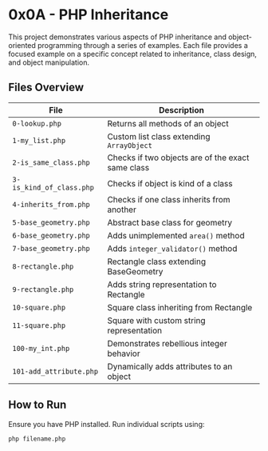 # 0x0A - PHP Inheritance

This project demonstrates various aspects of PHP inheritance and object-oriented programming through a series of examples. Each file provides a focused example on a specific concept related to inheritance, class design, and object manipulation.

## Files Overview

| File | Description |
|------|-------------|
| `0-lookup.php` | Returns all methods of an object |
| `1-my_list.php` | Custom list class extending `ArrayObject` |
| `2-is_same_class.php` | Checks if two objects are of the exact same class |
| `3-is_kind_of_class.php` | Checks if object is kind of a class |
| `4-inherits_from.php` | Checks if one class inherits from another |
| `5-base_geometry.php` | Abstract base class for geometry |
| `6-base_geometry.php` | Adds unimplemented `area()` method |
| `7-base_geometry.php` | Adds `integer_validator()` method |
| `8-rectangle.php` | Rectangle class extending BaseGeometry |
| `9-rectangle.php` | Adds string representation to Rectangle |
| `10-square.php` | Square class inheriting from Rectangle |
| `11-square.php` | Square with custom string representation |
| `100-my_int.php` | Demonstrates rebellious integer behavior |
| `101-add_attribute.php` | Dynamically adds attributes to an object |

## How to Run

Ensure you have PHP installed. Run individual scripts using:

```bash
php filename.php

